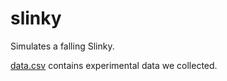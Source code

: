 # slinky
Simulates a falling Slinky.

[data.csv](data.csv) contains experimental data we collected.
